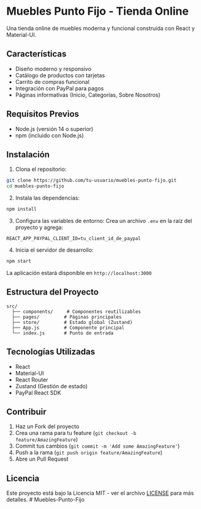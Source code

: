# Muebles Punto Fijo - Tienda Online

Una tienda online de muebles moderna y funcional construida con React y Material-UI.

## Características

- Diseño moderno y responsivo
- Catálogo de productos con tarjetas
- Carrito de compras funcional
- Integración con PayPal para pagos
- Páginas informativas (Inicio, Categorías, Sobre Nosotros)

## Requisitos Previos

- Node.js (versión 14 o superior)
- npm (incluido con Node.js)

## Instalación

1. Clona el repositorio:

```bash
git clone https://github.com/tu-usuario/muebles-punto-fijo.git
cd muebles-punto-fijo
```

2. Instala las dependencias:

```bash
npm install
```

3. Configura las variables de entorno:
   Crea un archivo `.env` en la raíz del proyecto y agrega:

```
REACT_APP_PAYPAL_CLIENT_ID=tu_client_id_de_paypal
```

4. Inicia el servidor de desarrollo:

```bash
npm start
```

La aplicación estará disponible en `http://localhost:3000`

## Estructura del Proyecto

```
src/
  ├── components/     # Componentes reutilizables
  ├── pages/         # Páginas principales
  ├── store/         # Estado global (Zustand)
  ├── App.js         # Componente principal
  └── index.js       # Punto de entrada
```

## Tecnologías Utilizadas

- React
- Material-UI
- React Router
- Zustand (Gestión de estado)
- PayPal React SDK

## Contribuir

1. Haz un Fork del proyecto
2. Crea una rama para tu feature (`git checkout -b feature/AmazingFeature`)
3. Commit tus cambios (`git commit -m 'Add some AmazingFeature'`)
4. Push a la rama (`git push origin feature/AmazingFeature`)
5. Abre un Pull Request

## Licencia

Este proyecto está bajo la Licencia MIT - ver el archivo [LICENSE](LICENSE) para más detalles.
#   M u e b l e s - P u n t o - F i j o 
 
 
